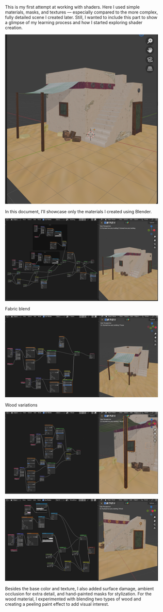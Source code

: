 This is my first attempt at working with shaders. 
Here I used simple materials, masks, and textures — especially compared to the more complex, fully detailed scene I created later. 
Still, I wanted to include this part to show a glimpse of my learning process and how I started exploring shader creation.

![View onto the scene](images/smallScene/Preview.png)

In this document, I’ll showcase only the materials I created using Blender.

![Main material](images/smallScene/MEBMat.png)

Fabric blend

![Combination of 2 materials and mixing them with noise texture](images/smallScene/MEBFabricMat.png)

Wood variations

![Wood](images/smallScene/MEBWoodMat.png)

![Wood](images/smallScene/MEBWoodMat2.png)

Besides the base color and texture, I also added surface damage, ambient occlusion for extra detail, and hand-painted masks for stylization. 
For the wood material, I experimented with blending two types of wood and creating a peeling paint effect to add visual interest.
